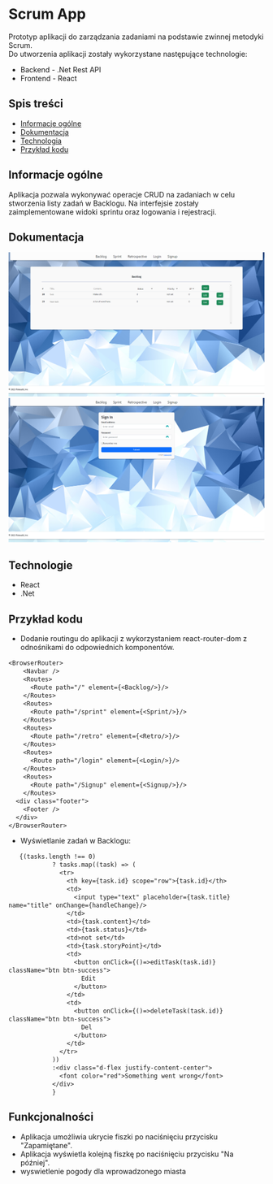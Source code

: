 # Scrum App
  Prototyp aplikacji do zarządzania zadaniami na podstawie zwinnej metodyki Scrum. <br>
  Do utworzenia aplikacji zostały wykorzystane następujące technologie: <br>
  * Backend - .Net Rest API
  * Frontend - React
    
## Spis treści
* [Informacje ogólne](#Informacje-ogólne)
* [Dokumentacja](#Dokumentacja)
* [Technologia](#Technologie)
* [Przykład kodu](#Przykład-kodu)
  
## Informacje ogólne
Aplikacja pozwala wykonywać operacje CRUD na zadaniach w celu stworzenia listy zadań w Backlogu.
Na interfejsie zostały zaimplementowane widoki sprintu oraz logowania i rejestracji.

## Dokumentacja
![flashcard](./jpg/Backlog.png)
![menu](./jpg/Login.png)

## Technologie
* React
* .Net
  
## Przykład kodu
* Dodanie routingu do aplikacji z wykorzystaniem react-router-dom z odnośnikami do odpowiednich komponentów.
```react
<BrowserRouter>
    <Navbar />
    <Routes>
      <Route path="/" element={<Backlog/>}/>
    </Routes>
    <Routes>
      <Route path="/sprint" element={<Sprint/>}/>
    </Routes>
    <Routes>
      <Route path="/retro" element={<Retro/>}/>
    </Routes>
    <Routes>
      <Route path="/login" element={<Login/>}/>
    </Routes>
    <Routes>
      <Route path="/Signup" element={<Signup/>}/>
    </Routes>
  <div class="footer">
    <Footer />
  </div>
</BrowserRouter>
```
* Wyświetlanie zadań w Backlogu:
```react
   {(tasks.length !== 0)
            ? tasks.map((task) => (
              <tr>
                <th key={task.id} scope="row">{task.id}</th>
                <td>
                  <input type="text" placeholder={task.title} name="title" onChange={handleChange}/>
                </td>
                <td>{task.content}</td>
                <td>{task.status}</td>
                <td>not set</td>
                <td>{task.storyPoint}</td>
                <td>
                  <button onClick={()=>editTask(task.id)} className="btn btn-success">
                    Edit
                  </button>
                </td>
                <td>
                  <button onClick={()=>deleteTask(task.id)} className="btn btn-success">
                    Del
                  </button>
                </td>
              </tr>
            ))
            :<div class="d-flex justify-content-center">
              <font color="red">Something went wrong</font>
            </div>
            }
```

## Funkcjonalności
* Aplikacja umożliwia ukrycie fiszki po naciśnięciu przycisku "Zapamiętane".
* Aplikacja wyświetla kolejną fiszkę po naciśnięciu przycisku "Na później".
* wyswietlenie pogody dla wprowadzonego miasta
